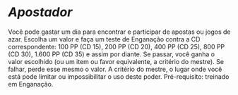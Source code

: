 # *Apostador*

Você pode gastar um dia para encontrar e participar de apostas ou jogos de azar. Escolha um valor e faça um teste de Enganação contra a CD correspondente: 100 PP (CD 15), 200 PP (CD 20), 400 PP (CD 25), 800 PP (CD 30), 1.600 PP (CD 35) e assim por diante. Se passar, você ganha o valor escolhido (ou um item ou favor equivalente, a critério do mestre). Se falhar, perde esse mesmo o valor. A critério do mestre, o lugar onde você está pode limitar ou impossibilitar o uso deste poder. Pré-requisito: treinado em Enganação.